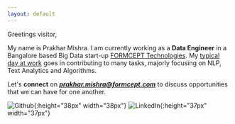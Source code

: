 ```yaml
---
layout: default
---
```


Greetings visitor,

My name is Prakhar Mishra. I am currently working as a **Data Engineer** in a Bangalore based Big Data start-up [FORMCEPT Technologies](http://www.formcept.com). My [typical day at work](day-at-work) goes in contributing to many tasks, majorly focusing on NLP, Text Analytics and Algorithms.


Let's **connect** on ***prakhar.mishra@formcept.com*** to discuss opportunities that we can have for one another.

![Github](https://s-media-cache-ak0.pinimg.com/originals/d6/40/57/d6405738890860b9844024299ee0c7a6.jpg){:height="38px" width="38px"}
![LinkedIn](https://cdn0.iconfinder.com/data/icons/social-flat-rounded-rects/512/linkedin-512.png){:height="37px" width="37px"}

